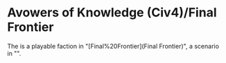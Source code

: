 # Avowers of Knowledge (Civ4)/Final Frontier

The is a playable faction in "[Final%20Frontier](Final Frontier)", a scenario in "".